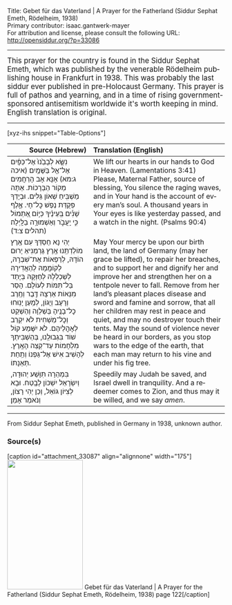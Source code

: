 <html>
<head></head>
<body>
Title: Gebet für das Vaterland | A Prayer for the Fatherland (Siddur Sephat Emeth, Rödelheim, 1938)<br />
Primary contributor: isaac.gantwerk-mayer<br />
For attribution and license, please consult the following URL: <a href="http://opensiddur.org/?p=33086">http://opensiddur.org/?p=33086</a>
<p />
<hr />

<div class="english" lang="en" style="font-size: 1.2em;">
This prayer for the country is found in the Siddur Sephat Emeth, which was published by the venerable Rödelheim publishing house in Frankfurt in 1938. This was probably the last siddur ever published in pre-Holocaust Germany. This prayer is full of pathos and yearning, and in a time of rising government-sponsored antisemitism worldwide it's worth keeping in mind. English translation is original.
</div>

<hr />

[xyz-ihs snippet="Table-Options"]<table style="margin-left: auto; margin-right: auto;" class="draggable">
<thead><tr><th id="x" style="text-align: right;">Source (Hebrew)</th><th style="text-align: left;">Translation (English)</th></tr></thead>
<tbody>
<tr><td style="vertical-align:top;">
<div class="liturgy" lang="he">
נִשָּׂ֤א לְבָבֵ֙נוּ֙ אֶל־כַּפָּ֔יִם אֶל־אֵ֖ל בַּשָּׁמָֽיִם׃ <span class="citation">(איכה ג:מא)</span>
אָנָּא אָב הָרַחֲמִים מְקוֹר הַבְּרָכוֹת. 
אַתָּה מַשְׁבִּֽיחַ שְׁאוֹן גַּלִּים. 
וּבְיָדְךָ פְּקֻדַּת נֶפֶשׁ כׇּל־חָי. 
אֶ֪לֶף שָׁנִ֡ים בְּֽעֵינֶ֗יךָ כְּי֣וֹם אֶ֭תְמוֹל כִּ֣י יַֽעֲבֹ֑ר 
וְאַשְׁמוּרָ֥ה בַלָּֽיְלָה׃ <span class="citation">(תהלים צ:ד)</span>
</span></div></td>
 
<td style="vertical-align:top;">
<div class="english" lang="en">
We lift our hearts in our hands to God in Heaven. <span class="citation">(Lamentations 3:41)</span>
Please, Maternal Father, source of blessing, 
You silence the raging waves, 
and in Your hand is the account of every man’s soul. 
A thousand years in Your eyes is like yesterday passed, 
and a watch in the night. <span class="citation">(Psalms 90:4)</span> 
</div></td></tr>


<tr><td style="vertical-align:top;">
<div class="liturgy" lang="he">
יְהִי נָא חַסְדְּךָ עִם אֶֽרֶץ מוֹלַדְתֵּֽנוּ 
אֶֽרֶץ גֶּרְמַנִיאַ יָרוּם הוֹדָהּ, 
לְרַפְּאוֹת אֶת־שִׁבְרָהּ, 
לְקוֹמֲמָהּ לְהַאֲדִירָהּ לְשַׁכְלְלָהּ 
לְחַזְּקָהּ בְּיָתֵד בַּל־תִּמּוֹת לְעוֹלָם. 
הָסֵר מִנְּאוֹת אַרְצָהּ 
דֶּֽבֶר וְחֶֽרֶב וְרָעָב וְיָגוֹן, 
לְמַֽעַן יָנֽוּחוּ כׇל־בָנֶֽיהָ בְּשַׁלְוָה וְהַשְׁקֵט 
וְכׇל־מַשְׁחִית לֹא יִקְרַב לְאׇהֳלֵיהֶם. 
לֹא יִשָּׁמַע קוֹל שׁוֹד בִּגְבוּלֵֽנוּ, 
בְּהַשְׁבִּיתְךָ מִלְחָמוֹת עַד־קְצֵה הָאָֽרֶץ. 
לְהָשִׁיב אִישׁ אֶל־גַּפְנוֹ וְתַֽחַת תְּאֵנָתוֹ. 
</span></div></td>
 
<td style="vertical-align:top;">
<div class="english" lang="en">
May Your mercy be upon our birth land, 
the land of Germany (may her grace be lifted), 
to repair her breaches, 
and to support her and dignify her and improve her 
and strengthen her on a tentpole never to fall. 
Remove from her land’s pleasant places 
disease and sword and famine and sorrow, 
that all her children may rest in peace and quiet, 
and may no destroyer touch their tents. 
May the sound of violence never be heard in our borders, 
as you stop wars to the edge of the earth, 
that each man may return to his vine and under his fig tree. 
</div></td></tr>


<tr><td style="vertical-align:top;">
<div class="liturgy" lang="he">
בִּמְהֵרָה תִּוָּשַׁע יְהוּדָה, 
וְיִשְׂרָאֵל יִשְׁכּוֹן לָבֶֽטַח. 
וּבָא לְצִיּוֹן גּוֹאֵל, 
וְכֵן יְהִי רָצוֹן, 
וְנֹאמַר אָמֵן׃
</span></div></td>
 
<td style="vertical-align:top;">
<div class="english" lang="en">
Speedily may Judah be saved, 
and Israel dwell in tranquility. 
And a redeemer comes to Zion, 
and thus may it be willed, 
and we say <em>amen</em>. 
</div></td></tr>
</tbody></table>

<hr />

From Siddur Sephat Emeth, published in Germany in 1938, unknown author.

<h3>Source(s)</h3>

[caption id="attachment_33087" align="alignnone" width="175"]<a href="https://opensiddur.org/wp-content/uploads/2020/08/genauer-machzor-nazi_Page_2.jpg" rel="lightbox"><img src="https://opensiddur.org/wp-content/uploads/2020/08/genauer-machzor-nazi_Page_2-175x300.jpg" alt="" width="175" height="300" class="size-medium wp-image-33087" /></a> Gebet für das Vaterland | A Prayer for the Fatherland (Siddur Sephat Emeth, Rödelheim, 1938) page 122[/caption]

&nbsp;
</body>
</html>